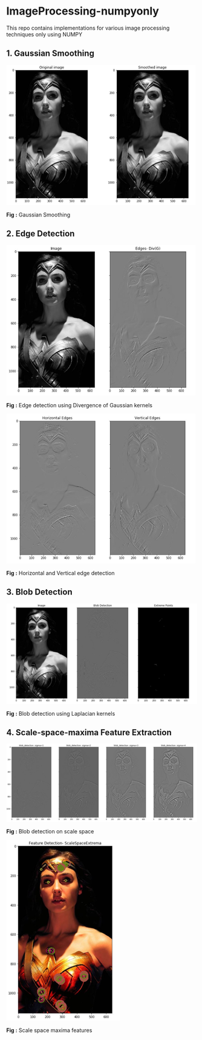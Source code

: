 # ImageProcessing-numpyonly
This repo contains implementations for various image processing techniques only using NUMPY

## 1. Gaussian Smoothing

<img src="results/smooth.JPG" alt="Gaussian Smoothing" width="500"/>

**Fig :** Gaussian Smoothing

## 2. Edge Detection

<img src="results/div_of_gaussian.JPG" alt="Edge detection using Divergence of Gaussian kernels" width="500"/>

**Fig :** Edge detection using Divergence of Gaussian kernels

<img src="results/edge_detection.JPG" alt="Horizontal and Vertical edge detection" width="500"/>

**Fig :** Horizontal and Vertical edge detection

## 3. Blob Detection

<img src="results/blob_detection.JPG" alt="Blob detection using Laplacian kernels" width="600"/>

**Fig :** Blob detection using Laplacian kernels

## 4. Scale-space-maxima Feature Extraction

<img src="results/scale_space1.JPG" alt="Blob detection on scale space" width="700"/>

**Fig :** Blob detection on scale space


<img src="results/scale_space2.JPG" alt="Scale space maxima features" width="300"/>

**Fig :** Scale space maxima features






